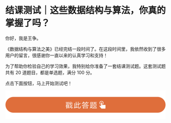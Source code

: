 # 结课测试｜这些数据结构与算法，你真的掌握了吗？
你好，我是王争。

《数据结构与算法之美》已经完结一段时间了。在这段时间里，我依然收到了很多用户的留言，很感谢你一直以来的认真学习和支持！

为了帮助你检验自己的学习效果，我特别给你准备了一套结课测试题。这套测试题共有 20 道题目，都是单选题，满分 100 分。

点击下面按钮，马上开始测试吧！

[![](images/222808/28d1be62669b4f3cc01c36466bf811a4.png)](http://time.geekbang.org/quiz/intro?act_id=98&exam_id=204)